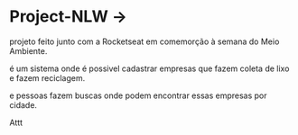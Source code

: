 # Project-NLW -> 

projeto feito junto com a Rocketseat em comemorção à semana do Meio Ambiente.

é um sistema onde é possivel cadastrar empresas que fazem coleta de lixo e fazem reciclagem.

e pessoas fazem buscas onde podem encontrar essas empresas por cidade.


Attt

